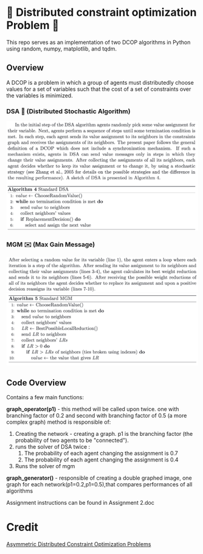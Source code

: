 # :postbox: **Distributed constraint optimization Problem** :postbox: 

This repo serves as an implementation of two DCOP algorithms in Python using random, numpy, matplotlib, and tqdm.

## Overview 

A DCOP is a problem in which a group of agents must distributedly choose values for a set of variables such that the cost of a set of constraints over the variables is minimized. 

### DSA :game_die: (Distributed Stochastic Algorithm)

![DSA](DSA.png)

### MGM :envelope: (Max Gain Message)

![MGM1](MGMPart1.png)
![MGM2](MGMPart2.png)

## Code Overview
Contains a few main functions:

**graph_operator(p1)** - this method will be called upon twice. one with branching factor of 0.2 and second with branching factor of 0.5 (a more complex graph)
method is responsible of:
1. Creating the network - creating a graph. p1 is the branching factor (the probability of two agents to be "connected").
2. runs the solver of DSA twice :
	1. The probability of each agent changing the assignment is 0.7
	2. The probability of each agent changing the assignment is 0.4
3. Runs the solver of mgm

**graph_generator()** - responsible of creating a double graphed image, one graph for each network(p1=0.2,p1=0.5),that compares performances of all algorithms

Assignment instructions can be found in Assignment 2.doc

# Credit

[Asymmetric Distributed Constraint Optimization Problems](https://jair.org/index.php/jair/article/view/10828)
